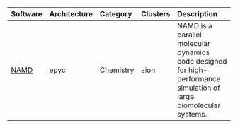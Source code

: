 | Software                                                       | Architecture   | Category         | Clusters    | Description                                                                                                        |
|:---------------------------------------------------------------|:---------------|:-----------------|:------------|:-------------------------------------------------------------------------------------------------------------------|
| <p><a href=https://www.ks.uiuc.edu/Research/namd/>NAMD</a></p> | <p>epyc</p>    | <p>Chemistry</p> | <p>aion</p> | NAMD is a parallel molecular dynamics code designed for high-performance simulation of large biomolecular systems. |